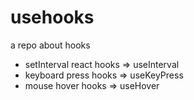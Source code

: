 # usehooks
a repo about hooks

- setInterval react hooks => useInterval
- keyboard press hooks => useKeyPress
- mouse hover hooks => useHover
